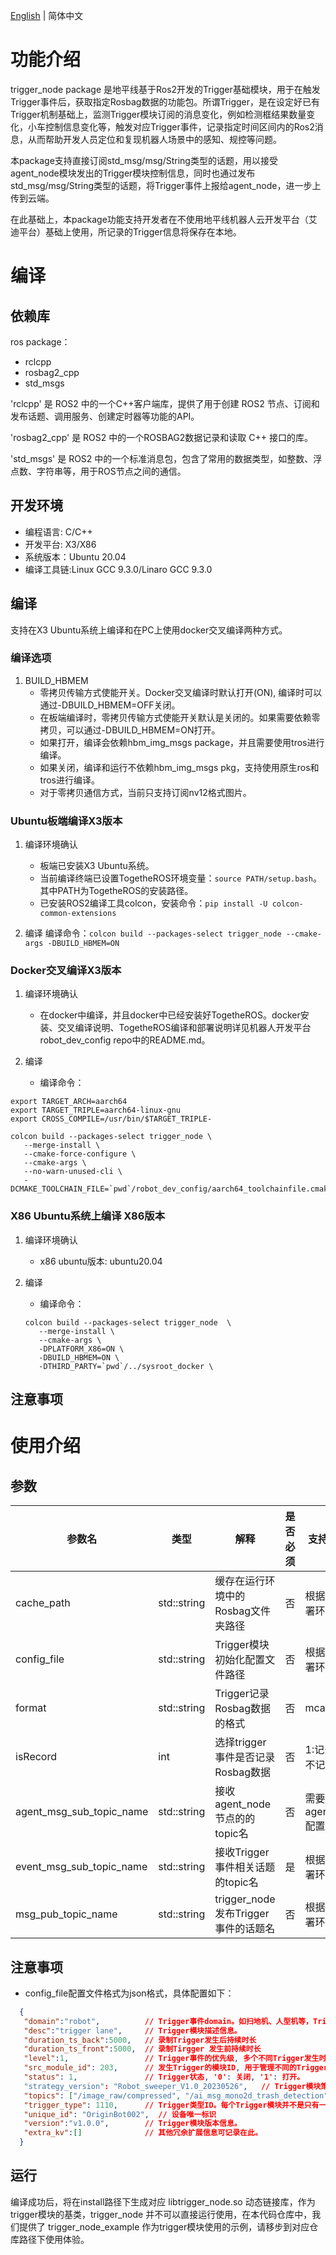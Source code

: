 [English](./README.md) | 简体中文

# 功能介绍

trigger_node package 是地平线基于Ros2开发的Trigger基础模块，用于在触发Trigger事件后，获取指定Rosbag数据的功能包。所谓Trigger，是在设定好已有Trigger机制基础上，监测Trigger模块订阅的消息变化，例如检测框结果数量变化，小车控制信息变化等，触发对应Trigger事件，记录指定时间区间内的Ros2消息，从而帮助开发人员定位和复现机器人场景中的感知、规控等问题。

本package支持直接订阅std_msg/msg/String类型的话题，用以接受agent_node模块发出的Trigger模块控制信息，同时也通过发布std_msg/msg/String类型的话题，将Trigger事件上报给agent_node，进一步上传到云端。

在此基础上，本package功能支持开发者在不使用地平线机器人云开发平台（艾迪平台）基础上使用，所记录的Trigger信息将保存在本地。


# 编译

## 依赖库

ros package：

- rclcpp
- rosbag2_cpp
- std_msgs

'rclcpp' 是 ROS2 中的一个C++客户端库，提供了用于创建 ROS2 节点、订阅和发布话题、调用服务、创建定时器等功能的API。

'rosbag2_cpp' 是 ROS2 中的一个ROSBAG2数据记录和读取 C++ 接口的库。

'std_msgs' 是 ROS2 中的一个标准消息包，包含了常用的数据类型，如整数、浮点数、字符串等，用于ROS节点之间的通信。

## 开发环境

- 编程语言: C/C++
- 开发平台: X3/X86
- 系统版本：Ubuntu 20.04
- 编译工具链:Linux GCC 9.3.0/Linaro GCC 9.3.0

## 编译

 支持在X3 Ubuntu系统上编译和在PC上使用docker交叉编译两种方式。

### 编译选项

1. BUILD_HBMEM
   - 零拷贝传输方式使能开关。Docker交叉编译时默认打开(ON), 编译时可以通过-DBUILD_HBMEM=OFF关闭。
   - 在板端编译时，零拷贝传输方式使能开关默认是关闭的。如果需要依赖零拷贝，可以通过-DBUILD_HBMEM=ON打开。
   - 如果打开，编译会依赖hbm_img_msgs package，并且需要使用tros进行编译。
   - 如果关闭，编译和运行不依赖hbm_img_msgs pkg，支持使用原生ros和tros进行编译。
   - 对于零拷贝通信方式，当前只支持订阅nv12格式图片。

### Ubuntu板端编译X3版本

1. 编译环境确认
   - 板端已安装X3 Ubuntu系统。
   - 当前编译终端已设置TogetheROS环境变量：`source PATH/setup.bash`。其中PATH为TogetheROS的安装路径。
   - 已安装ROS2编译工具colcon，安装命令：`pip install -U colcon-common-extensions`

2. 编译
 编译命令：`colcon build --packages-select trigger_node --cmake-args -DBUILD_HBMEM=ON`


### Docker交叉编译X3版本

1. 编译环境确认

   - 在docker中编译，并且docker中已经安装好TogetheROS。docker安装、交叉编译说明、TogetheROS编译和部署说明详见机器人开发平台robot_dev_config repo中的README.md。

2. 编译

   - 编译命令：

```shell
export TARGET_ARCH=aarch64
export TARGET_TRIPLE=aarch64-linux-gnu
export CROSS_COMPILE=/usr/bin/$TARGET_TRIPLE-

colcon build --packages-select trigger_node \
   --merge-install \
   --cmake-force-configure \
   --cmake-args \
   --no-warn-unused-cli \
   -DCMAKE_TOOLCHAIN_FILE=`pwd`/robot_dev_config/aarch64_toolchainfile.cmake
```

### X86 Ubuntu系统上编译 X86版本

1. 编译环境确认

   - x86 ubuntu版本: ubuntu20.04

2. 编译

   - 编译命令：

   ```shell
   colcon build --packages-select trigger_node  \
      --merge-install \
      --cmake-args \
      -DPLATFORM_X86=ON \
      -DBUILD_HBMEM=ON \
      -DTHIRD_PARTY=`pwd`/../sysroot_docker \
   ```

## 注意事项

# 使用介绍

## 参数

| 参数名                 | 类型        | 解释                                        | 是否必须 | 支持的配置           | 默认值                        |
| ---------------------- | ----------- | ------------------------------------------- | -------- | -------------------- | ----------------------------- |
| cache_path  | std::string | 缓存在运行环境中的Rosbag文件夹路径 | 否      | 根据实际部署环境配置 | /home/hobot/recorder/ |
| config_file | std::string | Trigger模块初始化配置文件路径 | 否 | 根据实际部署环境配置 | config/trigger_config.json |
| format | std::string | Trigger记录Rosbag数据的格式 | 否 | mcap | mcap |
| isRecord | int | 选择trigger事件是否记录Rosbag数据 | 否 | 1:记录 / 0:不记录 | 0 |
| agent_msg_sub_topic_name  | std::string | 接收agent_node节点的的topic名 | 否      | 需要与agent_node配置一致 | /hobot_agent |
| event_msg_sub_topic_name  | std::string | 接收Trigger事件相关话题的topic名 | 是      | 根据实际部署环境配置 |  |
| msg_pub_topic_name  | std::string | trigger_node发布Trigger事件的话题名 | 否      | 根据实际部署环境配置 | /hobot_trigger |

## 注意事项

- config_file配置文件格式为json格式，具体配置如下：
```json
  {
   "domain":"robot",          // Trigger事件domain。如扫地机、人型机等，Trigger类型不同，通过domain区分不同领域类型机器人Trigger。
   "desc":"trigger lane",     // Trigger模块描述信息。
   "duration_ts_back":5000,   // 录制Trigger发生后持续时长
   "duration_ts_front":5000,  // 录制Tirgger 发生前持续时长
   "level":1,                 // Trigger事件的优先级, 多个不同Trigger发生时, 可利用一个总节点，筛选一些高优或低优的Trigger事件。
   "src_module_id": 203,      // 发生Trigger的模块ID, 用于管理不同的Trigger模块, 满足业务不同Trigger模块管理需求。
   "status": 1,               // Trigger状态, '0': 关闭, '1': 打开。
   "strategy_version": "Robot_sweeper_V1.0_20230526",   // Trigger模块策略的版本号。
   "topics": ["/image_raw/compressed", "/ai_msg_mono2d_trash_detection"],  // 需要记录的话题list，包含话题名。
   "trigger_type": 1110,      // Trigger类型ID。每个Trigger模块并不是只有一种触发情况，比如检测到2个垃圾触发是一种类型，检测到3个垃圾是一种类型。
   "unique_id": "OriginBot002",  // 设备唯一标识
   "version":"v1.0.0",        // Trigger模块版本信息。
   "extra_kv":[]              // 其他冗余扩展信息可记录在此。
  }
```

## 运行

编译成功后，将在install路径下生成对应 libtrigger_node.so 动态链接库，作为trigger模块的基类，trigger_node 并不可以直接运行使用，在本代码仓库中，我们提供了 trigger_node_example 作为trigger模块使用的示例，请移步到对应仓库路径下使用体验。
